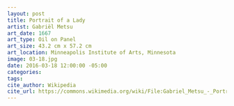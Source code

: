 ```yaml
---
layout: post
title: Portrait of a Lady
artist: Gabriël Metsu
art_date: 1667
art_type: Oil on Panel
art_size: 43.2 cm x 57.2 cm
art_location: Minneapolis Institute of Arts, Minnesota
image: 03-18.jpg
date: 2016-03-18 12:00:00 -05:00
categories:
tags:
cite_author: Wikipedia
cite_url: https://commons.wikimedia.org/wiki/File:Gabriel_Metsu_-_Portrait_of_a_Lady_-_Google_Art_Project.jpg
---
```

